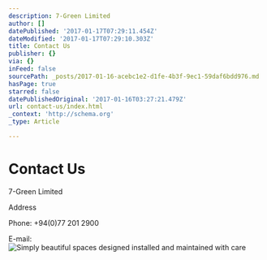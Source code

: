 ```yaml
---
description: 7-Green Limited
author: []
datePublished: '2017-01-17T07:29:11.454Z'
dateModified: '2017-01-17T07:29:10.303Z'
title: Contact Us
publisher: {}
via: {}
inFeed: false
sourcePath: _posts/2017-01-16-acebc1e2-d1fe-4b3f-9ec1-59daf6bdd976.md
hasPage: true
starred: false
datePublishedOriginal: '2017-01-16T03:27:21.479Z'
url: contact-us/index.html
_context: 'http://schema.org'
_type: Article

---
```

# **Contact Us**

7-Green Limited

Address

Phone: +94(0)77 201 2900

E-mail:
![Simply beautiful spaces designed installed and maintained with care](https://the-grid-user-content.s3-us-west-2.amazonaws.com/bf9cee81-27a4-4099-b907-995bbfc342a9.jpg)